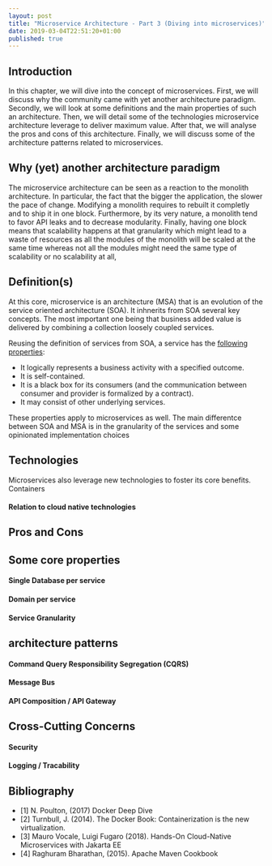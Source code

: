 ```yaml
---
layout: post
title: "Microservice Architecture - Part 3 (Diving into microservices)"
date: 2019-03-04T22:51:20+01:00
published: true
---
```



## Introduction
In this chapter, we will dive into the concept of microservices. First, we will discuss why the community came with yet another architecture paradigm. Secondly, we will 
look at some definitions and the main properties of such an architecture. Then, we will detail some of the technologies microservice architecture leverage to deliver maximum value. 
After that, we will analyse the pros and cons of this architecture.
Finally, we will discuss some of the architecture patterns related to microservices.


## Why (yet) another architecture paradigm
The microservice architecture can be seen as a reaction to the monolith architecture. In particular, the fact that the bigger the application, the slower the pace of change. 
Modifying a monolith requires to
rebuilt it completly and to ship it in one block. Furthermore, by its very nature, a monolith tend to favor API leaks and to decrease modularity. 
Finally, having one block means that scalability happens at
that granularity which might lead to a waste of resources as all the modules of the monolith will be scaled at the same time whereas not all the modules might 
need the same type of scalability or no scalability at all,

## Definition(s)
At this core, microservice is an architecture (MSA) that is an evolution of the service oriented architecture (SOA). It inhnerits from SOA several key concepts. The most important one being
that business added value is delivered by combining a collection loosely coupled services.

Reusing the definition of services from SOA, a service has the [following properties](https://en.wikipedia.org/wiki/Service-oriented_architecture):
- It logically represents a business activity with a specified outcome.
- It is self-contained.
- It is a black box for its consumers (and the communication between consumer and provider is formalized by a contract).
- It may consist of other underlying services.

These properties apply to microservices as well. The main differentce between SOA and MSA is in the granularity of the services and some opinionated implementation choices 



## Technologies
Microservices also leverage new technologies to foster its core benefits.
Containers
#### Relation to cloud native technologies

## Pros and Cons

## Some core properties
#### Single Database per service
#### Domain per service
#### Service Granularity

## architecture patterns

#### Command Query Responsibility Segregation (CQRS)
#### Message Bus
#### API Composition / API Gateway

## Cross-Cutting Concerns
#### Security
#### Logging / Tracability


## Bibliography
- [1] N. Poulton, (2017) Docker Deep Dive
- [2] Turnbull, J. (2014). The Docker Book: Containerization is the new virtualization. 
- [3] Mauro Vocale, Luigi Fugaro (2018). Hands-On Cloud-Native Microservices with Jakarta EE
- [4] Raghuram Bharathan, (2015). Apache Maven Cookbook